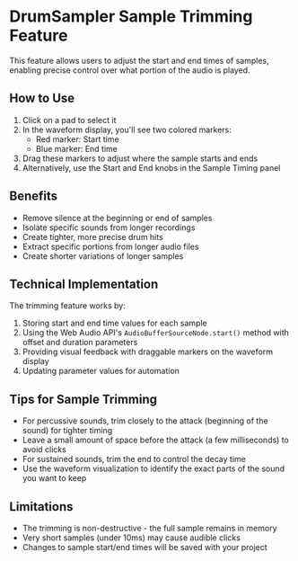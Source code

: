 # DrumSampler Sample Trimming Feature

This feature allows users to adjust the start and end times of samples, enabling precise control over what portion of the audio is played.

## How to Use

1. Click on a pad to select it
2. In the waveform display, you'll see two colored markers:
   - Red marker: Start time
   - Blue marker: End time
3. Drag these markers to adjust where the sample starts and ends
4. Alternatively, use the Start and End knobs in the Sample Timing panel

## Benefits

- Remove silence at the beginning or end of samples
- Isolate specific sounds from longer recordings
- Create tighter, more precise drum hits
- Extract specific portions from longer audio files
- Create shorter variations of longer samples

## Technical Implementation

The trimming feature works by:

1. Storing start and end time values for each sample
2. Using the Web Audio API's `AudioBufferSourceNode.start()` method with offset and duration parameters
3. Providing visual feedback with draggable markers on the waveform display
4. Updating parameter values for automation

## Tips for Sample Trimming

- For percussive sounds, trim closely to the attack (beginning of the sound) for tighter timing
- Leave a small amount of space before the attack (a few milliseconds) to avoid clicks
- For sustained sounds, trim the end to control the decay time
- Use the waveform visualization to identify the exact parts of the sound you want to keep

## Limitations

- The trimming is non-destructive - the full sample remains in memory
- Very short samples (under 10ms) may cause audible clicks
- Changes to sample start/end times will be saved with your project
